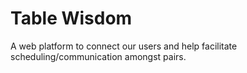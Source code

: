 # Table Wisdom
A web platform to connect our users and help facilitate scheduling/communication amongst pairs.
